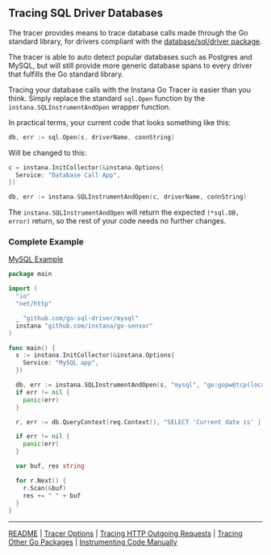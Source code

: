 ## Tracing SQL Driver Databases

The tracer provides means to trace database calls made through the Go standard library, for drivers compliant with the [database/sql/driver package](https://pkg.go.dev/database/sql/driver@go1.21.3).

The tracer is able to auto detect popular databases such as Postgres and MySQL, but will still provide more generic database spans to every driver that fulfills the Go standard library.

Tracing your database calls with the Instana Go Tracer is easier than you think. Simply replace the standard `sql.Open` function by the `instana.SQLInstrumentAndOpen` wrapper function.

In practical terms, your current code that looks something like this:

```go
db, err := sql.Open(s, driverName, connString)
```

Will be changed to this:

```go
c = instana.InitCollector(&instana.Options{
  Service: "Database Call App",
})

db, err := instana.SQLInstrumentAndOpen(c, driverName, connString)
```

The `instana.SQLInstrumentAndOpen` will return the expected `(*sql.DB, error)` return, so the rest of your code needs no further changes.

### Complete Example

[MySQL Example](../example/sql-mysql/main.go)
```go
package main

import (
  "io"
  "net/http"

  _ "github.com/go-sql-driver/mysql"
  instana "github.com/instana/go-sensor"
)

func main() {
  s := instana.InitCollector(&instana.Options{
    Service: "MySQL app",
  })

  db, err := instana.SQLInstrumentAndOpen(s, "mysql", "go:gopw@tcp(localhost:3306)/godb")
  if err != nil {
    panic(err)
  }

  r, err := db.QueryContext(req.Context(), "SELECT 'Current date is' || CURDATE();")

  if err != nil {
    panic(err)
  }

  var buf, res string

  for r.Next() {
    r.Scan(&buf)
    res += " " + buf
  }
}
```

-----
[README](../README.md) |
[Tracer Options](options.md) |
[Tracing HTTP Outgoing Requests](roundtripper.md) |
[Tracing Other Go Packages](other_packages.md) |
[Instrumenting Code Manually](manual_instrumentation.md)
